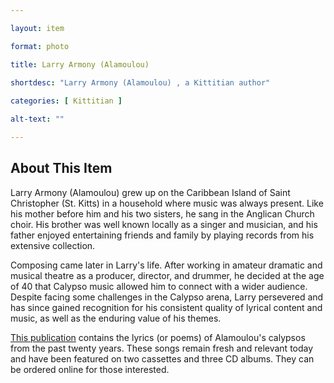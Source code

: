 ```yaml
--- 

layout: item

format: photo 

title: Larry Armony (Alamoulou)  
 
shortdesc: "Larry Armony (Alamoulou) , a Kittitian author"

categories: [ Kittitian ] 

alt-text: ""

--- 
```


## About This Item 

Larry Armony (Alamoulou) grew up on the Caribbean Island of Saint Christopher (St. Kitts) in a household where music was always present. Like his mother before him and his two sisters, he sang in the Anglican Church choir. His brother was well known locally as a singer and musician, and his father enjoyed entertaining friends and family by playing records from his extensive collection.

Composing came later in Larry's life. After working in amateur dramatic and musical theatre as a producer, director, and drummer, he decided at the age of 40 that Calypso music allowed him to connect with a wider audience. Despite facing some challenges in the Calypso arena, Larry persevered and has since gained recognition for his consistent quality of lyrical content and music, as well as the enduring value of his themes.

[This publication](https://cfbcworks.github.io/Independence40SKN/items/SKN40Book35.html) contains the lyrics (or poems) of Alamoulou's calypsos from the past twenty years. These songs remain fresh and relevant today and have been featured on two cassettes and three CD albums. They can be ordered online for those interested.
